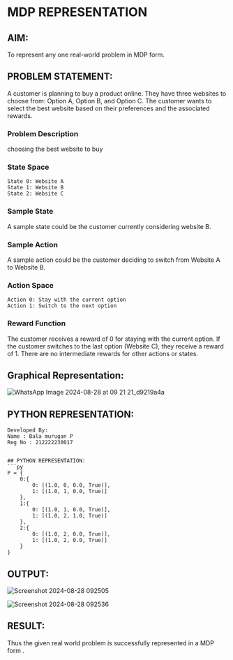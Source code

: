 # MDP REPRESENTATION

## AIM:
To represent any one real-world problem in MDP form.

## PROBLEM STATEMENT:
A customer is planning to buy a product online. They have three websites to choose from: Option A, Option B, and Option C. The customer wants to select the best website based on their preferences and the associated rewards.

### Problem Description
choosing the best website to buy

### State Space

```
State 0: Website A
State 1: Website B
State 2: Website C
```

### Sample State
A sample state could be the customer currently considering website B.

### Sample Action
A sample action could be the customer deciding to switch from Website A to Website B.

### Action Space 
```
Action 0: Stay with the current option
Action 1: Switch to the next option
```

### Reward Function
The customer receives a reward of 0 for staying with the current option.
If the customer switches to the last option (Website C), they receive a reward of 1.
There are no intermediate rewards for other actions or states.

## Graphical Representation:
![WhatsApp Image 2024-08-28 at 09 21 21_d9219a4a](https://github.com/user-attachments/assets/30b9ac99-baf2-4798-9693-ed0c9231d97c)


## PYTHON REPRESENTATION:
```
Developed By:
Name : Bala murugan P
Reg No : 212222230017


## PYTHON REPRESENTATION:
```py
P = {
    0:{
        0: [(1.0, 0, 0.0, True)],  
        1: [(1.0, 1, 0.0, True)]   
    },
    1:{
        0: [(1.0, 1, 0.0, True)],  
        1: [(1.0, 2, 1.0, True)]   
    },
    2:{
        0: [(1.0, 2, 0.0, True)],  
        1: [(1.0, 2, 0.0, True)]   
    }
}
```
## OUTPUT:

![Screenshot 2024-08-28 092505](https://github.com/user-attachments/assets/e05540f6-8871-4eda-bb5a-121fecdae75e)


![Screenshot 2024-08-28 092536](https://github.com/user-attachments/assets/9d2ec514-1b5f-49cf-83df-89d2a571ae50)


## RESULT:
Thus the given real world problem is successfully represented in a MDP form .

